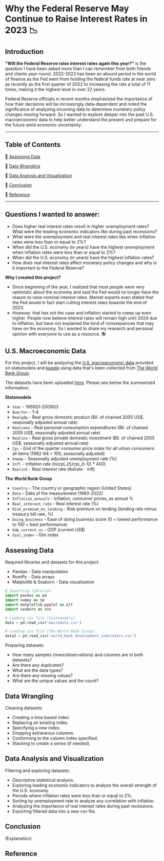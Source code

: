 # Why the Federal Reserve May Continue to Raise Interest Rates in 2023 :chart_with_downwards_trend:

## Introduction

**"Will the Federal Reserve raise interest rates again this year?"** is the question I have been asked more than I can remember from both friends and clients year-round. 2022-2023 has been an absurd period in the world of finance as the Fed went from holding the federal funds rate at near zero as recently as the first quarter of 2022 to increasing the rate a total of 11 times; making it the highest level in over 22 years.

Federal Reserve officials in recent months emphasized the importance of how their decisions will be increasingly data-dependent and noted the significance of analyzing incoming data to determine monetary policy changes moving forward. So I wanted to explore deeper into the past U.S. macroeconomic data to help better understand the present and prepare for the future amid economic uncertainty. 

***

## Table of Contents

:pushpin: [Assessing Data](#assessing-data)

:pushpin: [Data Wrangling](#data_wranglings)

:pushpin: [Data Analysis and Visualization](#data_analysis_and_visualization)

:pushpin: [Conclusion](#conclusion)

:pushpin: [Reference](#reference)

***

## Questions I wanted to answer:

- Does higher real interest rates result in higher unemployment rates? What were the leading economic indicators like during past recessions?
- What were the unemployment and real interest rates like when inflation rates were less than or equal to 2%?
- When did the U.S. economy (in years) have the highest unemployment when inflation rates were less than or equal to 2%?
- When did the U.S. economy (in years) have the highest inflation rates?
- How does real interest rates affect monetary policy changes and why is it important to the Federal Reserve?

**Why I created this project?**
- Since beginning of the year, I realized that most people were very optimistic about the economy and said the Fed would no longer have the reason to raise nominal interest rates. Market experts even stated that the Fed would in fact start cutting interest rates towards the end of 2023.
- However, that has not the case and inflation started to creep up even higher. People now believe interest rates will remain high until 2024 due to inflation, but have not explained the kind of consequences that may have on the economy. So I wanted to share my research and personal opinion with everyone to use as a resource. :books:

## U.S. Macroeconomic Data

For this project, I will be analyzing the [U.S. macroeconomic data](https://www.statsmodels.org/stable/datasets/generated/macrodata.html) provided on statsmodels and [kaggle](https://www.kaggle.com/datasets/nicolasgonzalezmunoz/world-bank-world-development-indicators) using data that's been collected from [The World Bank Group](https://www.worldbank.org/en/about/legal/terms-of-use-for-datasets).

The datasets have been uploaded [here](https://github.com/tylerchg/Project_1). Please see below the summarized information:

**Statsmodels**
- `Year` - 1959Q1-2009Q3 
- `Quarter` - 1-4
- `Realgdp` - Real gross domestic product (Bil. of chained 2005 US$, seasonally adjusted annual rate)
- `Realcons` - Real personal consumption expenditures (Bil. of chained 2005 US$, seasonally adjusted annual rate)
- `Realinv` - Real gross private domestic investment (Bil. of chained 2005 US$, seasonally adjusted annual rate)
- `Cpi` - End of the quarter consumer price index for all urban consumers: all items (1982-84 = 100, seasonally adjusted)
- `Unemp` - Seasonally adjusted unemployment rate (%)
- `Infl` - Inflation rate (ln(cpi_{t}/cpi_{t-1}) * 400)
- `Realint` - Real interest rate (tbilrate - infl)

**The World Bank Group**
- `Country` - The country or geographic region (United States)
- `Date` - Date of the measurement (1960-2022)
- `Inflation_annual%` - Inflation, consumer prices, as annual %
- `Real_interest_rate` - Real interest rate (%)
- `Risk_premium_on_lending` - Risk premium on lending (lending rate minus treasury bill rate, %)
- `Doing_business` - Ease of doing business score (0 = lowest performance to 100 = best performance)
- `Gdp_current_us` - GDP (current US$)
- `Gini_index` - Gini index

## Assessing Data

Required libraries and datasets for this project:
- Pandas - Data manipulation
- NumPy - Data arrays
- Matplotlib & Seaborn - Data visualisation

```python
# Importing libraries
import pandas as pd
import numpy as np
import matplotlib.pyplot as plt
import seaborn as sns

# Loading csv file (Statsmodels)
data = pd.read_csv('macrodata.csv')

# Loading csv file (The World Bank Group)
data2 = pd.read_csv('world_bank_development_indicators.csv')
```

Preparing datasets:
- How many samples (rows/observations) and columns are in both datasets?
- Are there any duplicates?
- What are the data types?
- Are there any missing values?
- What are the unique values and the count?

## Data Wrangling

Cleaning datasets:
- Creating a time based index.
- Replacing an existing index.
- Specifying a new index.
- Dropping extraneous columns.
- Conforming to the column index specified.
- Stacking to create a series (if needed).

## Data Analysis and Visualization

Filtering and exploring datasets:
- Descriptive statistical analysis.
- Exploring leading economic indicators to analyze the overall strength of the U.S. economy.
- Periods where inflation rates were less than or equal to 2%.
- Sorting by unemployment rate to analyze any correlation with inflation.
- Analyzing the importance of real interest rates during past recessions.
- Exporting filtered data into a new csv file.

## Conclusion

(Explanation)

## Reference

